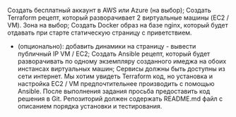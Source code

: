 Создать бесплатный аккаунт в AWS или Azure (на выбор);
Создать Terraform рецепт, который разворачивает 2 виртуальные машины (EC2 / VM). Зона на выбор;
Создать Docker образ на базе nginx, который будет отдавать при старте статическую страницу с приветствием.
- (опционально): добавить динамики на страницу - вывести публичный IP VM / EC2;
Создать Ansible рецепт, который будет разворачивать по одному экземпляру созданного имеджа на обоих инстансах виртуальных машин;
Сервисы должны быть доступны из сети интернет.
Мы хотим увидеть Terraform код, но установка и настройка EC2 / VM предпочтительнее производить с помощью Ansible.
После выполнения задания просьба предоставить код решения в Git. Репозиторий должен содержать README.md файл с описанием порядка установки и тестирования.
